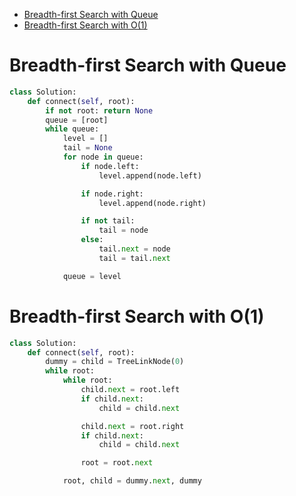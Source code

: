 - [Breadth-first Search with Queue](#breadth-first-search-with-queue)
- [Breadth-first Search with O(1)](#breadth-first-search-with-o1)


# Breadth-first Search with Queue

```python
class Solution:
    def connect(self, root):
        if not root: return None
        queue = [root]
        while queue:
            level = []
            tail = None
            for node in queue:
                if node.left:
                    level.append(node.left)

                if node.right:
                    level.append(node.right)

                if not tail:
                    tail = node
                else:
                    tail.next = node
                    tail = tail.next

            queue = level
```

# Breadth-first Search with O(1)

```python
class Solution:
    def connect(self, root):
        dummy = child = TreeLinkNode(0)
        while root:
            while root:
                child.next = root.left
                if child.next:
                    child = child.next

                child.next = root.right
                if child.next:
                    child = child.next

                root = root.next

            root, child = dummy.next, dummy
```
